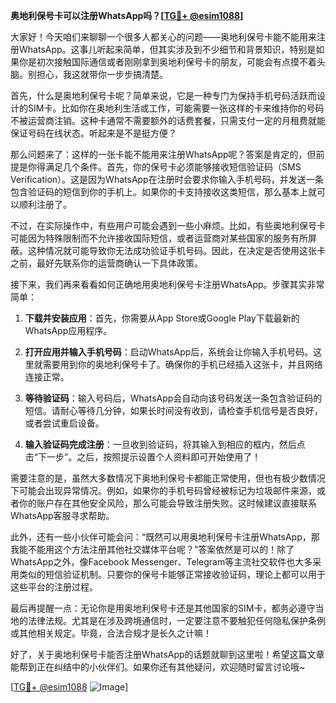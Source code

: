 **奥地利保号卡可以注册WhatsApp吗？[[TG💪+ @esim1088](https://t.me/s/esim1088)]**

大家好！今天咱们来聊聊一个很多人都关心的问题——奥地利保号卡能不能用来注册WhatsApp。这事儿听起来简单，但其实涉及到不少细节和背景知识，特别是如果你是初次接触国际通信或者刚刚拿到奥地利保号卡的朋友，可能会有点摸不着头脑。别担心，我这就带你一步步搞清楚。

首先，什么是奥地利保号卡呢？简单来说，它是一种专门为保持手机号码活跃而设计的SIM卡。比如你在奥地利生活或工作，可能需要一张这样的卡来维持你的号码不被运营商注销。这种卡通常不需要额外的话费套餐，只需支付一定的月租费就能保证号码在线状态。听起来是不是挺方便？

那么问题来了：这样的一张卡能不能用来注册WhatsApp呢？答案是肯定的，但前提是你得满足几个条件。首先，你的保号卡必须能够接收短信验证码（SMS Verification）。这是因为WhatsApp在注册时会要求你输入手机号码，并发送一条包含验证码的短信到你的手机上。如果你的卡支持接收这类短信，那么基本上就可以顺利注册了。

不过，在实际操作中，有些用户可能会遇到一些小麻烦。比如，有些奥地利保号卡可能因为特殊限制而不允许接收国际短信，或者运营商对某些国家的服务有所屏蔽。这种情况就可能导致你无法成功验证手机号码。因此，在决定是否使用这张卡之前，最好先联系你的运营商确认一下具体政策。

接下来，我们再来看看如何正确地用奥地利保号卡注册WhatsApp。步骤其实非常简单：

1. **下载并安装应用**：首先，你需要从App Store或Google Play下载最新的WhatsApp应用程序。
   
2. **打开应用并输入手机号码**：启动WhatsApp后，系统会让你输入手机号码。这里就需要用到你的奥地利保号卡了。确保你的手机已经插入这张卡，并且网络连接正常。

3. **等待验证码**：输入号码后，WhatsApp会自动向该号码发送一条包含验证码的短信。请耐心等待几分钟，如果长时间没有收到，请检查手机信号是否良好，或者尝试重启设备。

4. **输入验证码完成注册**：一旦收到验证码，将其输入到相应的框内，然后点击“下一步”。之后，按照提示设置个人资料即可开始使用了！

需要注意的是，虽然大多数情况下奥地利保号卡都能正常使用，但也有极少数情况下可能会出现异常情况。例如，如果你的手机号码曾经被标记为垃圾邮件来源，或者你的账户存在其他安全风险，那么可能会导致注册失败。这时候建议直接联系WhatsApp客服寻求帮助。

此外，还有一些小伙伴可能会问：“既然可以用奥地利保号卡注册WhatsApp，那我能不能用这个方法注册其他社交媒体平台呢？”答案依然是可以的！除了WhatsApp之外，像Facebook Messenger、Telegram等主流社交软件也大多采用类似的短信验证机制。只要你的保号卡能够正常接收验证码，理论上都可以用于这些平台的注册过程。

最后再提醒一点：无论你是用奥地利保号卡还是其他国家的SIM卡，都务必遵守当地的法律法规。尤其是在涉及跨境通信时，一定要注意不要触犯任何隐私保护条例或其他相关规定。毕竟，合法合规才是长久之计嘛！

好了，关于奥地利保号卡能否注册WhatsApp的话题就聊到这里啦！希望这篇文章能帮到正在纠结中的小伙伴们。如果你还有其他疑问，欢迎随时留言讨论哦~ 

[[TG💪+ @esim1088](https://t.me/s/esim1088) ![Image](https://i.postimg.cc/4NQfJmqS/Snipaste-2025-05-13-00-14-12.png)]